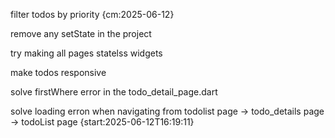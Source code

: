 filter todos by priority {cm:2025-06-12}

remove any setState in the project

try making all pages statelss widgets

make todos responsive

solve firstWhere error in the todo_detail_page.dart

solve loading erron when navigating from todolist page -> todo_details page -> todoList page {start:2025-06-12T16:19:11}
